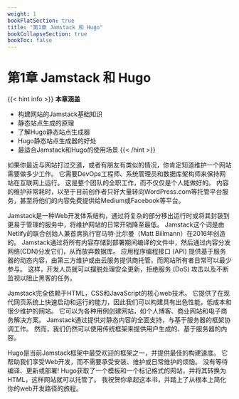 ```yaml
---
weight: 1
bookFlatSection: true
title: "第1章 Jamstack 和 Hugo"
bookCollapseSection: true
bookToc: false
---
```


# 第1章 Jamstack 和 Hugo

{{< hint info >}}
**本章涵盖**
- 构建网站的Jamstack基础知识
- 静态站点生成的原理
- 了解Hugo静态站点生成器
- Hugo静态站点生成器的好处
- 最适合Jamstack和Hugo的使用场景
{{< /hint >}}

如果你最近与网站打过交道，或者有朋友有类似的情况，你肯定知道维护一个网站需要做多少工作。 它需要DevOps工程师、系统管理员和数据库架构师来保持网站在互联网上运行。 这是整个团队的全职工作，而不仅仅是个人能做好的。 内容的维护非常耗时，以至于目前创作者只好大量转向WordPress.com等托管平台服务，甚至将他们的内容免费提供给Medium或Facebook等平台。

Jamstack是一种Web开发体系结构，通过将复杂的部分移出运行时或将其封装到更易于管理的服务中，将维护网站的日常开销降至最低。 Jamstack这个词是由Netlify的联合创始人兼首席执行官马特·比尔曼（Matt Biilmann）在2016年创造的。 Jamstack通过将所有内容存储到部署期间编译的文件中，然后通过内容分发网络(CDN)分发它们，从而放弃数据库。 应用程序编程接口 (API) 提供基于服务器的动态内容，由第三方维护或由云服务提供商托管，而网站所有者日常可以最少参与。 这样，开发人员就可以摆脱处理安全更新，拒绝服务 (DoS) 攻击以及不断监视以阻止黑客的任务。

Jamstack完全依赖于HTML，CSS和JavaScript的核心web技术。 它提供了在现代网页系统上快速启动和运行的能力，因此我们可以构建具有出色性能，低成本和很少维护的网站。 它可以为各种用例创建网站，如个人博客、商业网站和电子商务解决方案。 Jamstack通过提供对静态内容的全面支持，与基于服务器的框架协调工作。 然而，我们仍然可以使用传统框架来提供用户生成的、基于服务器的内容。

Hugo是当前Jamstack框架中最受欢迎的框架之一，并提供最佳的构建速度。 它帮助我们享受Web开发，而不需要承受安装、维护或日常维护的烦恼。 没有等待编译、更新或部署! Hugo获取了一个模板和一个标记格式的网站，并将其转换为HTML，这样网站就可以托管了。 我祝贺你拿起这本书，并踏上了从根本上简化你的web开发路径的旅程。